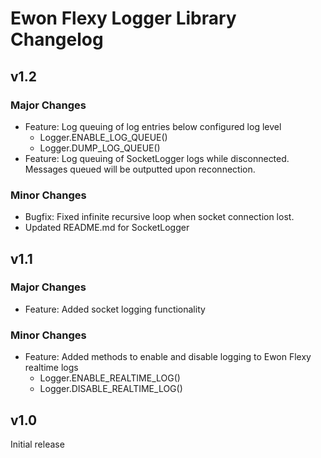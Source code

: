 # Ewon Flexy Logger Library Changelog

## v1.2
### Major Changes
- Feature: Log queuing of log entries below configured log level
   * Logger.ENABLE_LOG_QUEUE()
   * Logger.DUMP_LOG_QUEUE()
- Feature: Log queuing of SocketLogger logs while disconnected. Messages queued will be outputted upon reconnection.
### Minor Changes
- Bugfix: Fixed infinite recursive loop when socket connection lost.
- Updated README.md for SocketLogger

## v1.1
### Major Changes
- Feature: Added socket logging functionality
### Minor Changes
- Feature: Added methods to enable and disable logging to Ewon Flexy realtime logs
   * Logger.ENABLE_REALTIME_LOG()
   * Logger.DISABLE_REALTIME_LOG()

## v1.0
Initial release